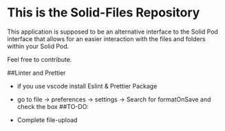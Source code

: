 # This is the Solid-Files Repository

This application is supposed to be an alternative interface to the Solid Pod interface that allows for an easier interaction with the files and folders within your Solid Pod.

Feel free to contribute.

##Linter and Prettier

-   if you use vscode install Eslint & Prettier Package
-   go to file -> preferences -> settings -> Search for formatOnSave and check the box
    ##TO-DO:

-   Complete file-upload
